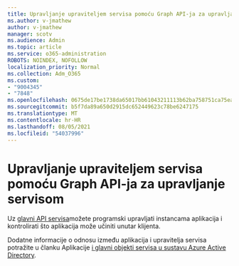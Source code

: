 ```yaml
---
title: Upravljanje upraviteljem servisa pomoću Graph API-ja za upravljanje servisom
ms.author: v-jmathew
author: v-jmathew
manager: scotv
ms.audience: Admin
ms.topic: article
ms.service: o365-administration
ROBOTS: NOINDEX, NOFOLLOW
localization_priority: Normal
ms.collection: Adm_O365
ms.custom:
- "9004345"
- "7848"
ms.openlocfilehash: 0675de17be1738da65017bb61043211113b62ba758751ca75ea4926683006e38
ms.sourcegitcommit: b5f7da89a650d2915dc652449623c78be6247175
ms.translationtype: MT
ms.contentlocale: hr-HR
ms.lasthandoff: 08/05/2021
ms.locfileid: "54037996"
---
```

# <a name="use-microsoft-graph-api-to-manage-service-principal"></a>Upravljanje upraviteljem servisa pomoću Graph API-ja za upravljanje servisom

Uz [glavni API servisa](https://docs.microsoft.com/graph/api/resources/serviceprincipal)možete programski upravljati instancama aplikacija i kontrolirati što aplikacija može učiniti unutar klijenta.

Dodatne informacije o odnosu između aplikacija i upravitelja servisa potražite u članku Aplikacije [i glavni objekti servisa u sustavu Azure Active Directory](https://docs.microsoft.com/azure/active-directory/develop/app-objects-and-service-principals).
